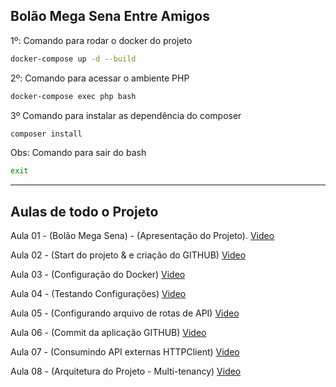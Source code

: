 ## Bolão Mega Sena Entre Amigos

1º: Comando para rodar o docker do projeto

```sh
docker-compose up -d --build
```

2º: Comando para acessar o ambiente PHP

```sh
docker-compose exec php bash
```

3º Comando para instalar as dependência do composer 

```sh
composer install
```

Obs: Comando para sair do bash

```sh
exit
```
-------------------------------------------------------------------------------------------
## Aulas de todo o Projeto

Aula 01 - (Bolão Mega Sena) - (Apresentação do Projeto).
[Video](https://youtu.be/YXBKGb-GKZY)

Aula 02 - (Start do projeto & e criação do GITHUB)
[Video](https://youtu.be/a7bOFtfj78k)

Aula 03 - (Configuração do Docker)
[Video](https://youtu.be/RtUaWuIu5WQ)

Aula 04 - (Testando Configurações)
[Video](https://youtu.be/f4O0si439ho)

Aula 05 - (Configurando arquivo de rotas de API)
[Video](https://youtu.be/vCWEu8A6_hw)

Aula 06 - (Commit da aplicação GITHUB)
[Video](https://youtu.be/Wh4cdCZsKzA)

Aula 07 - (Consumindo API externas HTTPClient)
[Video](https://youtu.be/-POmYo_ZiXU)

Aula 08 -  (Arquitetura do Projeto - Multi-tenancy)
[Video](https://youtu.be/D66qM5xG0dg)





